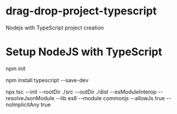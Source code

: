 # drag-drop-project-typescript
Nodejs with TypeScript project creation 


# Setup NodeJS with TypeScript

npm init

npm install typescript --save-dev


npx tsc --init --rootDir ./src --outDir ./dist --esModuleInterop --resolveJsonModule --lib es6 --module commonjs --allowJs true --noImplicitAny true